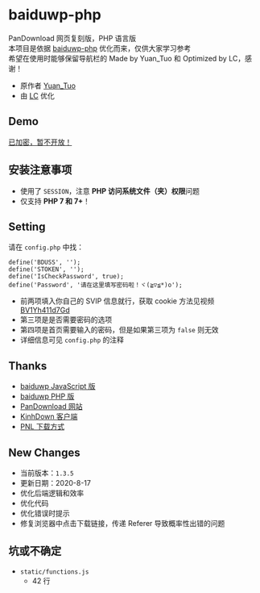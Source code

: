 # baiduwp-php
PanDownload 网页复刻版，PHP 语言版<br/>
本项目是依据 [baiduwp-php](https://github.com/yuantuo666/baiduwp-php "baiduwp-php") 优化而来，仅供大家学习参考<br/>
希望在使用时能够保留导航栏的 Made by Yuan_Tuo 和 Optimized by LC，感谢！
- 原作者 [Yuan_Tuo](https://github.com/yuantuo666 "Yuantuo")
- 由 [LC](https://github.com/lc6464 "LC") 优化

## Demo
[已加密，暂不开放！](https://imwcr.cn/api/bdwp/)

## 安装注意事项
- 使用了 `SESSION`，注意 **PHP 访问系统文件（夹）权限**问题
- 仅支持 **PHP 7 和 7+**！

## Setting
请在 `config.php` 中找：
```
define('BDUSS', '');
define('STOKEN', '');
define('IsCheckPassword', true);
define('Password', '请在这里填写密码啦！ヾ(≧▽≦*)o');
```
- 前两项填入你自己的 SVIP 信息就行，获取 cookie 方法见视频 [BV1Yh411d7Gd](https://www.bilibili.com/video/BV1Yh411d7Gd)
- 第三项是是否需要密码的选项
- 第四项是首页需要输入的密码，但是如果第三项为 `false` 则无效
- 详细信息可见 `config.php` 的注释

## Thanks
- [baiduwp JavaScript 版](https://github.com/TkzcM/baiduwp "GitHub 项目")
- [baiduwp PHP 版](https://github.com/yuantuo666/baiduwp-php "GitHub 项目")
- [PanDownload 网站](https://pandownload.com/ "PanDownload 网站")
- [KinhDown 客户端](https://t.me/kinhdown/ "KinhDown 客户端")
- [PNL 下载方式](https://www.lanzous.com/u/pnl "PNL 下载方式")

## New Changes
- 当前版本：`1.3.5`
- 更新日期：2020-8-17
- 优化后端逻辑和效率
- 优化代码
- 优化错误时提示
- 修复浏览器中点击下载链接，传递 Referer 导致概率性出错的问题

## 坑或不确定
- `static/functions.js`
  - 42 行